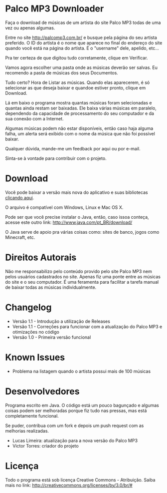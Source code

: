 Palco MP3 Downloader
====================

Faça o download de músicas de um artista do site Palco MP3 todas de uma vez ou apenas algumas.

Entre no site http://palcomp3.com.br/ e busque pela página do seu artista preferido. O ID do artista é o nome que aparece no final do endereço do site quando você está na página do artista. É o "username" dele, apelido, etc...

Pra ter certeza de que digitou tudo corretamente, clique em Verificar.

Vamos agora escolher uma pasta onde as músicas deverão ser salvas. Eu recomendo a pasta de músicas dos seus Documentos.

Tudo certo? Hora de Listar as músicas. Quando elas aparecerem, é só selecionar as que deseja baixar e quandoe estiver pronto, clique em Download.

Lá em baixo o programa mostra quantas músicas foram selecionadas e quantas ainda restam ser baixadas. Ele baixa várias músicas em paralelo, dependendo da capacidade de processamento do seu computador e da sua conexão com a Internet.

Algumas músicas podem não estar disponíveis, então caso haja alguma falha, um alerta será exibido com o nome da música que não foi possível baixar.

Qualquer dúvida, mande-me um feedback por aqui ou por e-mail.

Sinta-se à vontade para contribuir com o projeto.

Download
========

Você pode baixar a versão mais nova do aplicativo e suas bibliotecas [clicando aqui](http://github.com/victor-torres/PalcoMP3Downloader/releases/latest).

O arquivo é compatível com Windows, Linux e Mac OS X.

Pode ser que você precise instalar o Java, então, caso issoa conteça, acesse este outro link: http://www.java.com/pt_BR/download/

O Java serve de apoio pra várias coisas como: sites de banco, jogos como Minecraft, etc.

Direitos Autorais
=================

Não me responsabilizo pelo conteúdo provido pelo site Palco MP3 nem pelos usuários cadastrados no site. Apenas fiz uma ponte entre as músicas do site e o seu computador. É uma feramenta para facilitar a tarefa manual de baixar todas as músicas individualmente.

Changelog
=========

- Versão 1.1 - Introdução a utilização de Releases
- Versão 1.1 - Correções para funcionar com a atualização do Palco MP3 e otimizações no código
- Versão 1.0 - Primeira versão funcional

Known Issues
============

- Problema na listagem quando o artista possui mais de 100 músicas

Desenvolvedores
===============

Programa escrito em Java. O código está um pouco bagunçado e algumas coisas podem ser melhoradas porque fiz tudo nas pressas, mas está completamente funcional.

Se puder, contribua com um fork e depois um push request com as melhorias realizadas.

- Lucas Limeira: atualização para a nova versão do Palco MP3
- Victor Torres: criador do projeto

Licença
=======
Todo o programa está sob licença Creative Commons - Atribuição. Saiba mais no link: http://creativecommons.org/licenses/by/3.0/br/#

